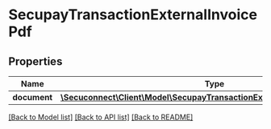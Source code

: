 # SecupayTransactionExternalInvoicePdf

## Properties
Name | Type | Description | Notes
------------ | ------------- | ------------- | -------------
**document** | [**\Secuconnect\Client\Model\SecupayTransactionExternalInvoicePdfDocument**](SecupayTransactionExternalInvoicePdfDocument.md) |  | [optional] 

[[Back to Model list]](../README.md#documentation-for-models) [[Back to API list]](../README.md#documentation-for-api-endpoints) [[Back to README]](../README.md)


